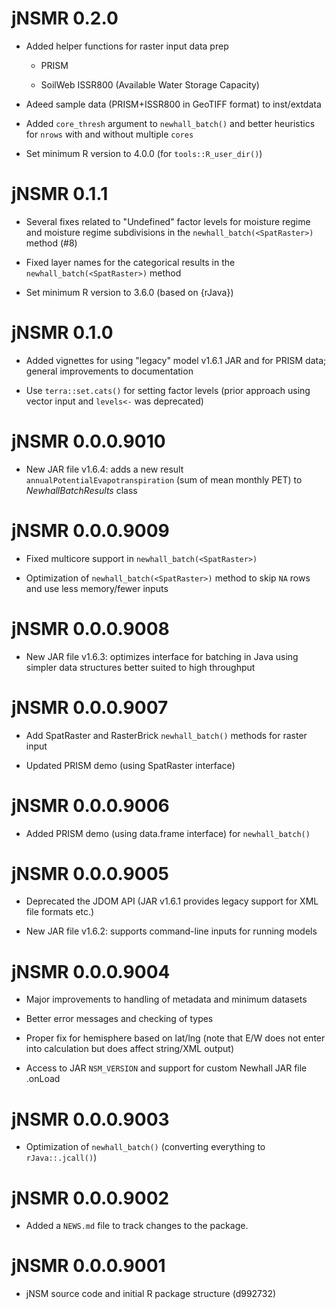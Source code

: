 # jNSMR 0.2.0

 - Added helper functions for raster input data prep
 
   - PRISM
 
   - SoilWeb ISSR800 (Available Water Storage Capacity)
 
 - Adeed sample data (PRISM+ISSR800 in GeoTIFF format) to inst/extdata
 
 - Added `core_thresh` argument to `newhall_batch()` and better heuristics for `nrows` with and without multiple `cores`
 
 - Set minimum R version to 4.0.0 (for `tools::R_user_dir()`)

# jNSMR 0.1.1

 - Several fixes related to "Undefined" factor levels for moisture regime and moisture regime subdivisions in the `newhall_batch(<SpatRaster>)` method (#8)
 
 - Fixed layer names for the categorical results in the `newhall_batch(<SpatRaster>)` method
 
 - Set minimum R version to 3.6.0 (based on {rJava})
 
# jNSMR 0.1.0

 - Added vignettes for using "legacy" model v1.6.1 JAR and for PRISM data; general improvements to documentation
 
 - Use `terra::set.cats()` for setting factor levels (prior approach using vector input and `levels<-` was deprecated) 

# jNSMR 0.0.0.9010

 - New JAR file v1.6.4: adds a new result `annualPotentialEvapotranspiration` (sum of mean monthly PET) to _NewhallBatchResults_ class
 
# jNSMR 0.0.0.9009

 - Fixed multicore support in `newhall_batch(<SpatRaster>)`
 
 - Optimization of `newhall_batch(<SpatRaster>)` method to skip `NA` rows and use less memory/fewer inputs
 
# jNSMR 0.0.0.9008
 
 - New JAR file v1.6.3: optimizes interface for batching in Java using simpler data structures better suited to high throughput
 
# jNSMR 0.0.0.9007

 - Add SpatRaster and RasterBrick `newhall_batch()` methods for raster input 
 
 - Updated PRISM demo (using SpatRaster interface)
 
# jNSMR 0.0.0.9006
 
 - Added PRISM demo (using data.frame interface) for `newhall_batch()`

# jNSMR 0.0.0.9005

 - Deprecated the JDOM API (JAR v1.6.1 provides legacy support for XML file formats etc.)
 
 - New JAR file v1.6.2: supports command-line inputs for running models

# jNSMR 0.0.0.9004

 - Major improvements to handling of metadata and minimum datasets

 - Better error messages and checking of types

 - Proper fix for hemisphere based on lat/lng (note that E/W does not enter into calculation but does affect string/XML output)

 - Access to JAR `NSM_VERSION` and support for custom Newhall JAR file .onLoad

# jNSMR 0.0.0.9003

 - Optimization of `newhall_batch()` (converting everything to `rJava::.jcall()`)

# jNSMR 0.0.0.9002

 - Added a `NEWS.md` file to track changes to the package.
 
# jNSMR 0.0.0.9001

 - jNSM source code and initial R package structure (d992732)
